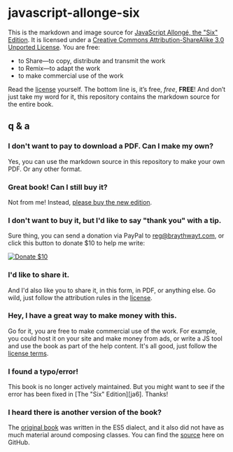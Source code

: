 # javascript-allonge-six

This is the markdown and image source for [JavaScript Allongé, the "Six" Edition][js]. It is licensed under a [Creative Commons Attribution-ShareAlike 3.0 Unported License][license]. You are free:

* to Share—to copy, distribute and transmit the work
* to Remix—to adapt the work
* to make commercial use of the work

Read the [license](http://creativecommons.org/licenses/by-sa/3.0/deed.en_US) yourself. The bottom line is, it’s free, *free*, **FREE**! And don’t just take my word for it, this repository contains the markdown source for the entire book.

## q & a

### I don't want to pay to download a PDF. Can I make my own?

Yes, you can use the markdown source in this repository to make your own PDF. Or any other format.

### Great book! Can I still buy it?

Not from me! Instead, [please buy the new edition](https://leanpub.com/javascriptallongesix).

### I don't want to buy it, but I'd like to say "thank you" with a tip.

Sure thing, you can send a donation via PayPal to reg@braythwayt.com, or click this button to donate $10 to help me write:

[![Donate $10](https://www.paypalobjects.com/en_US/i/btn/btn_donate_SM.gif)](https://www.paypal.com/cgi-bin/webscr?cmd=_s-xclick&hosted_button_id=PNL4TZ4S37R34)

### I'd like to share it.

And I'd also like you to share it, in this form, in PDF, or anything else. Go wild, just follow the attribution rules in the [license].

### Hey, I have a great way to make money with this.

Go for it, you are free to make commercial use of the work. For example, you could host it on your site and make money from ads, or write a JS tool and use the book as part of the help content. It's all good, just follow the [license terms][license]. 

### I found a typo/error!

This book is no longer actively maintained. But you might want to see if the error has been fixed in [The "Six" Edition][ja6]. Thanks!

### I heard there is another version of the book?

The [original book][jso] was written in the ES5 dialect, and it also did not have as much material around composing classes. You can find the [source][jsos] here on GitHub.

[license]: http://creativecommons.org/licenses/by-sa/3.0/deed.en_US "Creative Commons Attribution-ShareAlike 3.0 Unported License"
[issue]: https://github.com/raganwald/javascript-allonge/issues
[pull]: https://github.com/raganwald/javascript-allonge/pulls


[js]: https://leanpub.com/javascriptallongesix



[jso]: https://leanpub.com/javascript-allonge
[license]: http://creativecommons.org/licenses/by-sa/3.0/deed.en_US "Creative Commons Attribution-ShareAlike 3.0 Unported License"
[jsos]: https://github.com/raganwald/javascript-allonge
